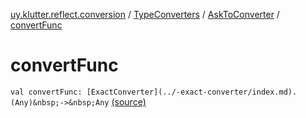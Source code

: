 [uy.klutter.reflect.conversion](../../index.md) / [TypeConverters](../index.md) / [AskToConverter](index.md) / [convertFunc](.)


# convertFunc
`val convertFunc: [ExactConverter](../-exact-converter/index.md).(Any)&nbsp;->&nbsp;Any` [(source)](https://github.com/kohesive/klutter/blob/master/reflect-core-jdk6/src/main/kotlin/uy/klutter/reflect/conversion/Converters.kt#L100)


